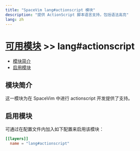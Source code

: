 ```yaml
---
title: "SpaceVim lang#actionscript 模块"
description: "提供 ActionScript 脚本语言支持，包括语法高亮"
lang: zh
---
```


# [可用模块](../../) >> lang#actionscript

<!-- vim-markdown-toc GFM -->

- [模块简介](#模块简介)
- [启用模块](#启用模块)

<!-- vim-markdown-toc -->

## 模块简介

这一模块为在 SpaceVim 中进行 actionscript 开发提供了支持。

## 启用模块

可通过在配置文件内加入如下配置来启用该模块：

```toml
[[layers]]
  name = "lang#actionscript"
```

